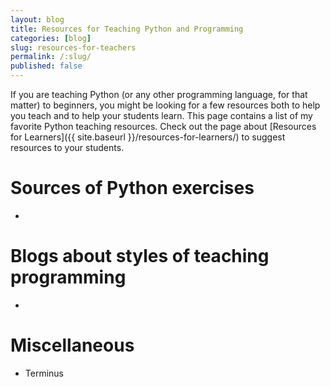 ```yaml
---
layout: blog
title: Resources for Teaching Python and Programming
categories: [blog]
slug: resources-for-teachers
permalink: /:slug/
published: false
---
```


If you are teaching Python (or any other programming language, for that matter) to beginners, you might be looking for a few resources both to help you teach and to help your students learn. This page contains a list of my favorite Python teaching resources. Check out the page about [Resources for Learners]({{ site.baseurl }}/resources-for-learners/) to suggest resources to your students.

# Sources of Python exercises

*

# Blogs about styles of teaching programming

*

# Miscellaneous

* Terminus

